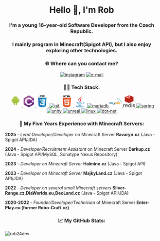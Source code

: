 <h1 align="center">Hello 👋, I'm Rob</h1>
<h3 align="center">I'm a young 16-year-old Software Developer from the Czech Republic.</h3>
<h3 align="center">I mainly program in Minecraft(Spigot API), but I also enjoy exploring other technologies.</h3>
<h3 align="center">🌐 Where can you contact me?</h3>
<p align="center">
<a href="https://www.instagram.com/_darvas.robert_/" target="blank"><img align="center" src="https://raw.githubusercontent.com/rahuldkjain/github-profile-readme-generator/master/src/images/icons/Social/instagram.svg" alt="instagram" height="50" width="40" /></a>
<a href="mailto:darvasrobert65@gmail.com" target="blank"><img align="center" src="https://github.com/user-attachments/assets/ccd04eed-784d-418a-95df-d1bf52789923" alt="e-mail" height="50" width="40" /></a>
</p>

<h3 align="center">🧑‍💻 Tech Stack:</h3>

<p align="center"> <a href="https://developer.android.com" target="_blank" rel="noreferrer"> <img src="https://raw.githubusercontent.com/devicons/devicon/master/icons/android/android-original-wordmark.svg" alt="android" width="40" height="40"/> </a> <a href="https://www.w3schools.com/cs/" target="_blank" rel="noreferrer"> <img src="https://raw.githubusercontent.com/devicons/devicon/master/icons/csharp/csharp-original.svg" alt="csharp" width="40" height="40"/> </a> <a href="https://www.w3schools.com/css/" target="_blank" rel="noreferrer"> <img src="https://raw.githubusercontent.com/devicons/devicon/master/icons/css3/css3-original-wordmark.svg" alt="css3" width="40" height="40"/> </a> <a href="https://git-scm.com/" target="_blank" rel="noreferrer"> <img src="https://www.vectorlogo.zone/logos/git-scm/git-scm-icon.svg" alt="git" width="40" height="40"/> </a> <a href="https://www.w3.org/html/" target="_blank" rel="noreferrer"> <img src="https://raw.githubusercontent.com/devicons/devicon/master/icons/html5/html5-original-wordmark.svg" alt="html5" width="40" height="40"/> </a> <a href="https://www.java.com" target="_blank" rel="noreferrer"> <img src="https://raw.githubusercontent.com/devicons/devicon/master/icons/java/java-original.svg" alt="java" width="40" height="40"/> </a> <a href="https://mariadb.org/" target="_blank" rel="noreferrer"> <img src="https://www.vectorlogo.zone/logos/mariadb/mariadb-icon.svg" alt="mariadb" width="40" height="40"/> </a> <a href="https://www.mysql.com/" target="_blank" rel="noreferrer"> <img src="https://raw.githubusercontent.com/devicons/devicon/master/icons/mysql/mysql-original-wordmark.svg" alt="mysql" width="40" height="40"/> </a> <a href="https://redis.io" target="_blank" rel="noreferrer"> <img src="https://raw.githubusercontent.com/devicons/devicon/master/icons/redis/redis-original-wordmark.svg" alt="redis" width="40" height="40"/> </a> <a href="https://spring.io/" target="_blank" rel="noreferrer"> <img src="https://www.vectorlogo.zone/logos/springio/springio-icon.svg" alt="spring" width="40" height="40"/> </a> <a href="https://unity.com/" target="_blank" rel="noreferrer"> <img src="https://www.vectorlogo.zone/logos/unity3d/unity3d-icon.svg" alt="unity" width="40" height="40"/> </a> <a href="https://unrealengine.com/" target="_blank" rel="noreferrer"> <img src="https://raw.githubusercontent.com/kenangundogan/fontisto/036b7eca71aab1bef8e6a0518f7329f13ed62f6b/icons/svg/brand/unreal-engine.svg" alt="unreal" width="40" height="40"/>
<a href="https://www.linux.org/" target="_blank" rel="noreferrer"> <img src="https://github.com/user-attachments/assets/db12bb28-3508-42e3-9702-5eb42d2e5353" alt="linux" width="40" height="40"/> </a>
<a href="https://dotnet.microsoft.com/en-us/" target="_blank" rel="noreferrer"> <img src="https://github.com/user-attachments/assets/eaa4369f-9bf2-443b-b572-768a3acbdb45" alt="dot-net" width="40" height="40"/> </a> </p>
  
<h3 align="center">💫 My Five Years Experience with Minecraft Servers:</h3>

<b>2025</b> - <i>Lead Developer/Developer</i> on Minecraft Server <b href="https://ravaryn.cz/">Ravaryn.cz</b> (Java - Spigot API/JDA)

<b>2024</b> - <i>Developer/Recruitment Assistant</i> on Minecraft Server <b href="https://darkup.cz/">Darkup.cz</b> (Java - Spigot API/MySQL, Sonatype Nexus Repository)

<b>2023</b> - <i>Developer on Minecraft Server</i> <b href="https://halmine.cz/">Halmine.cz</b> (Java - Spigot API)

<b>2023</b> - <i>Developer on Minecraft Server</i> <b>MajkyLand.cz</b> (Java - Spigot API/JDA)

<b>2022</b> - <i>Developer on several small Minecraft servers</i> <b>Silver-Range.cz,DiaWorlds.eu,DeoLand.cz</b> (Java - Spigot API/JDA)

<b>2020-2022</b> - <i>Founder/Developer/Technician</i> of Minecraft Server <b>Enter-Play.eu (former Robo-Craft.cz)</b>

<h3 align="center">📈 My GitHub Stats:</h3>

<p><img align="center" src="https://github-readme-stats.vercel.app/api/top-langs?username=rob24dev&theme=shadow_red&show_icons=true&locale=en&layout=compact" alt="rob24dev" /></p>

